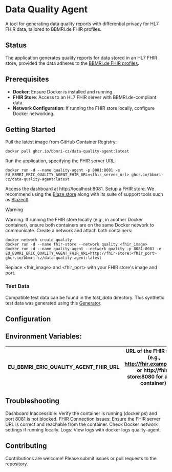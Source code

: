# Data Quality Agent

A tool for generating data quality reports with differential privacy for HL7 FHIR data, tailored to BBMRI.de FHIR
profiles.

## Status

The application generates quality reports for data stored in an HL7 FHIR store, provided the data adheres to
the [BBMRI.de FHIR profiles](https://simplifier.net/BBMRI.de).

## Prerequisites

- **Docker**: Ensure Docker is installed and running.
- **FHIR Store**: Access to an HL7 FHIR server with BBMRI.de-compliant data.
- **Network Configuration**: If running the FHIR store locally, configure Docker networking.

## Getting Started

Pull the latest image from GitHub Container Registry:
```shell
docker pull ghcr.io/bbmri-cz/data-quality-agent:latest
```

Run the application, specifying the FHIR server URL:

```shell
docker run -d --name quality-agent -p 8081:8081 -e EU_BBMRI_ERIC_QUALITY_AGENT_FHIR_URL=<fhir_server_url> ghcr.io/bbmri-cz/data-quality-agent:latest
```

Access the dashboard at http://localhost:8081.
Setup a FHIR store.
We recommend using the [Blaze store](https://github.com/samply/blaze) along with its suite of support tools such as [Blazectl](https://github.com/samply/blazectl).
> [!WARNING]  
> Warning: If running the FHIR store locally (e.g., in another Docker container), ensure both containers are on the same
> Docker network to communicate. Create a network and attach both containers:
>
> ```shell
> docker network create quality
> docker run -d --name fhir-store --network quality <fhir_image>
> docker run -d --name quality-agent --network quality -p 8081:8081 -e EU_BBMRI_ERIC_QUALITY_AGENT_FHIR_URL=http://fhir-store:<fhir_port> ghcr.io/bbmri-cz/data-quality-agent:latest
> ```

Replace <fhir_image> and <fhir_port> with your FHIR store's image and port.
### Test Data
Compatible test data can be found in the _test_data_ directory. This synthetic test data was generated using this [Generator](https://github.com/samply/bbmri-fhir-gen).

## Configuration

## Environment Variables:

| EU_BBMRI_ERIC_QUALITY_AGENT_FHIR_URL | URL of the FHIR server (e.g., http://fhir.example.com or http://fhir-store:8080 for a local container). |
|--------------------------------------|---------------------------------------------------------------------------------------------------------|

## Troubleshooting

Dashboard Inaccessible: Verify the container is running (docker ps) and port 8081 is not blocked.
FHIR Connection Issues: Ensure the FHIR server URL is correct and reachable from the container. Check Docker network
settings if running locally.
Logs: View logs with docker logs quality-agent.

## Contributing

Contributions are welcome! Please submit issues or pull requests to the repository.
